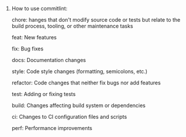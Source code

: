 1. How to use commitlint:

    chore: hanges that don't modify source code or tests but relate to the build process, tooling, or other maintenance tasks

    feat: New features

    fix: Bug fixes

    docs: Documentation changes

    style: Code style changes (formatting, semicolons, etc.)

    refactor: Code changes that neither fix bugs nor add features

    test: Adding or fixing tests

    build: Changes affecting build system or dependencies

    ci: Changes to CI configuration files and scripts

    perf: Performance improvements